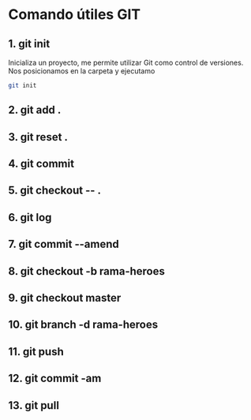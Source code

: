 # Comando útiles GIT

## 1. git init

Inicializa un proyecto, me permite utilizar Git como control de versiones.
Nos posicionamos en la carpeta y ejecutamo
```bash
git init
```

## 2. git add .
## 3. git reset .
## 4. git commit
## 5. git checkout -- .
## 6. git log
## 7. git commit --amend
## 8. git checkout -b rama-heroes
## 9. git checkout master
## 10. git branch -d rama-heroes
## 11. git push
## 12. git commit -am
## 13. git pull
